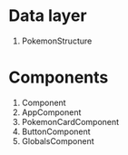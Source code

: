 # Data layer

1. PokemonStructure

# Components

1. Component
2. AppComponent
3. PokemonCardComponent
4. ButtonComponent
5. GlobalsComponent
